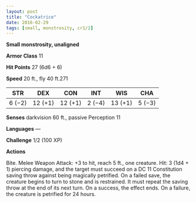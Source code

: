 ```yaml
---
layout: post
title: "Cockatrice"
date: 2016-02-29
tags: [small, monstrosity, cr1/2]
---
```


**Small monstrosity, unaligned**

**Armor Class** 11

**Hit Points** 27 (6d6 + 6)

**Speed** 20 ft., fly 40 ft.271

|   STR   |   DEX   |   CON   |   INT   |   WIS   |   CHA   |
|:-----:|:-----:|:-----:|:-----:|:-----:|:-----:|
| 6 (−2) | 12 (+1) | 12 (+1) | 2 (−4) | 13 (+1) | 5 (−3) |

**Senses** darkvision 60 ft., passive Perception 11 

**Languages** — 

**Challenge** 1/2 (100 XP)

**Actions** 

Bite. Melee Weapon Attack: +3 to hit, reach 5 ft., one creature. Hit: 3 (1d4 + 1) piercing damage, and the target must succeed on a DC 11 Constitution saving throw against being magically petrified. On a failed save, the creature begins to turn to stone and is restrained. It must repeat the saving throw at the end of its next turn. On a success, the effect ends. On a failure, the creature is petrified for 24 hours.